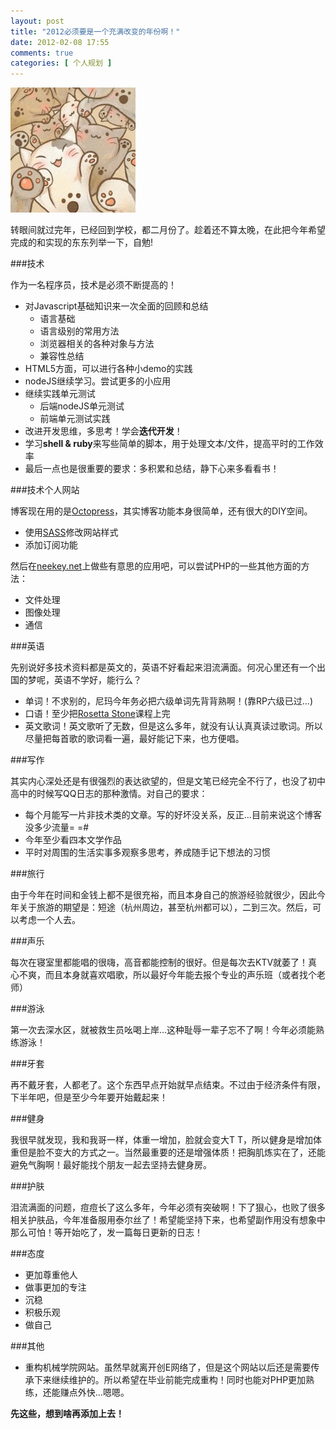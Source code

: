 ```yaml
---
layout: post
title: "2012必须要是一个充满改变的年份啊！"
date: 2012-02-08 17:55
comments: true
categories: [ 个人规划 ]
---
```


![萌图啊](/images/posts/mengmao1.jpg)

转眼间就过完年，已经回到学校，都二月份了。趁着还不算太晚，在此把今年希望完成的和实现的东东列举一下，自勉!

<!--more-->

###技术

作为一名程序员，技术是必须不断提高的！

* 对Javascript基础知识来一次全面的回顾和总结
	* 语言基础
	* 语言级别的常用方法
	* 浏览器相关的各种对象与方法
	* 兼容性总结
* HTML5方面，可以进行各种小demo的实践
* nodeJS继续学习。尝试更多的小应用
* 继续实践单元测试
	* 后端nodeJS单元测试
	* 前端单元测试实践 
* 改进开发思维，多思考！学会**迭代开发**！
* 学习**shell & ruby**来写些简单的脚本，用于处理文本/文件，提高平时的工作效率
* 最后一点也是很重要的要求：多积累和总结，静下心来多看看书！

###技术个人网站

博客现在用的是[Octopress](http://octopress.org)，其实博客功能本身很简单，还有很大的DIY空间。

* 使用[SASS](http://sass-lang.com/)修改网站样式
* 添加订阅功能

然后在[neekey.net](http://neekey.net)上做些有意思的应用吧，可以尝试PHP的一些其他方面的方法：

* 文件处理
* 图像处理
* 通信

###英语

先别说好多技术资料都是英文的，英语不好看起来泪流满面。何况心里还有一个出国的梦呢，英语不学好，能行么？

* 单词！不求别的，尼玛今年务必把六级单词先背背熟啊！(靠RP六级已过…)
* 口语！至少把[Rosetta Stone](http://www.douban.com/note/133888998/)课程上完
* 英文歌词！英文歌听了无数，但是这么多年，就没有认认真真读过歌词。所以尽量把每首歌的歌词看一遍，最好能记下来，也方便唱。

###写作

其实内心深处还是有很强烈的表达欲望的，但是文笔已经完全不行了，也没了初中高中的时候写QQ日志的那种激情。对自己的要求：

* 每个月能写一片非技术类的文章。写的好坏没关系，反正…目前来说这个博客没多少流量= =#
* 今年至少看四本文学作品
* 平时对周围的生活实事多观察多思考，养成随手记下想法的习惯

###旅行

由于今年在时间和金钱上都不是很充裕，而且本身自己的旅游经验就很少，因此今年关于旅游的期望是：短途（杭州周边，甚至杭州都可以），二到三次。然后，可以考虑一个人去。

###声乐

每次在寝室里都能唱的很嗨，高音都能控制的很好。但是每次去KTV就萎了！真心不爽，而且本身就喜欢唱歌，所以最好今年能去报个专业的声乐班（或者找个老师）

###游泳

第一次去深水区，就被救生员吆喝上岸…这种耻辱一辈子忘不了啊！今年必须能熟练游泳！

###牙套

再不戴牙套，人都老了。这个东西早点开始就早点结束。不过由于经济条件有限，下半年吧，但是至少今年要开始戴起来！

###健身

我很早就发现，我和我哥一样，体重一增加，脸就会变大T T，所以健身是增加体重但是脸不变大的方式之一。当然最重要的还是增强体质！把胸肌炼实在了，还能避免气胸啊！最好能找个朋友一起去坚持去健身房。

###护肤

泪流满面的问题，痘痘长了这么多年，今年必须有突破啊！下了狠心，也败了很多相关护肤品，今年准备服用泰尔丝了！希望能坚持下来，也希望副作用没有想象中那么可怕！等开始吃了，发一篇每日更新的日志！

###态度

* 更加尊重他人
* 做事更加的专注
* 沉稳
* 积极乐观
* 做自己

###其他

* 重构机械学院网站。虽然早就离开创E网络了，但是这个网站以后还是需要传承下来继续维护的。所以希望在毕业前能完成重构！同时也能对PHP更加熟练，还能赚点外快…嗯嗯。

**先这些，想到啥再添加上去！**

